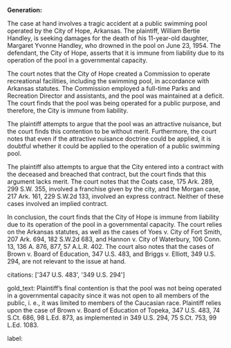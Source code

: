 **Generation:**


The case at hand involves a tragic accident at a public swimming pool operated by the City of Hope, Arkansas. The plaintiff, William Bertie Handley, is seeking damages for the death of his 11-year-old daughter, Margaret Yvonne Handley, who drowned in the pool on June 23, 1954. The defendant, the City of Hope, asserts that it is immune from liability due to its operation of the pool in a governmental capacity.

The court notes that the City of Hope created a Commission to operate recreational facilities, including the swimming pool, in accordance with Arkansas statutes. The Commission employed a full-time Parks and Recreation Director and assistants, and the pool was maintained at a deficit. The court finds that the pool was being operated for a public purpose, and therefore, the City is immune from liability.

The plaintiff attempts to argue that the pool was an attractive nuisance, but the court finds this contention to be without merit. Furthermore, the court notes that even if the attractive nuisance doctrine could be applied, it is doubtful whether it could be applied to the operation of a public swimming pool.

The plaintiff also attempts to argue that the City entered into a contract with the deceased and breached that contract, but the court finds that this argument lacks merit. The court notes that the Coats case, 175 Ark. 289, 299 S.W. 355, involved a franchise given by the city, and the Morgan case, 217 Ark. 161, 229 S.W.2d 133, involved an express contract. Neither of these cases involved an implied contract.

In conclusion, the court finds that the City of Hope is immune from liability due to its operation of the pool in a governmental capacity. The court relies on the Arkansas statutes, as well as the cases of Yoes v. City of Fort Smith, 207 Ark. 694, 182 S.W.2d 683, and Hannon v. City of Waterbury, 106 Conn. 13, 136 A. 876, 877, 57 A.L.R. 402. The court also notes that the cases of Brown v. Board of Education, 347 U.S. 483, and Briggs v. Elliott, 349 U.S. 294, are not relevant to the issue at hand.



citations: ['347 U.S. 483', '349 U.S. 294']

gold_text: Plaintiff’s final contention is that the pool was not being operated in a governmental capacity since it was not open to all members of the public, i. e., it was limited to members of the Caucasian race. Plaintiff relies upon the case of Brown v. Board of Education of Topeka, 347 U.S. 483, 74 S.Ct. 686, 98 L.Ed. 873, as implemented in 349 U.S. 294, 75 S.Ct. 753, 99 L.Ed. 1083.

label: 